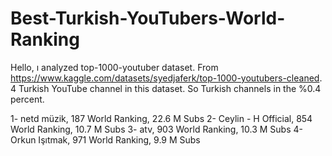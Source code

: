 # Best-Turkish-YouTubers-World-Ranking
Hello, ı analyzed top-1000-youtuber dataset. From https://www.kaggle.com/datasets/syedjaferk/top-1000-youtubers-cleaned. 
4 Turkish YouTube channel in this dataset. So Turkish channels in the %0.4 percent. 

1- netd müzik,          187 World Ranking, 22.6 M Subs
2- Ceylin - H Official, 854 World Ranking, 10.7 M Subs
3- atv,                 903 World Ranking, 10.3 M Subs
4- Orkun Işıtmak,       971 World Ranking, 9.9 M Subs
